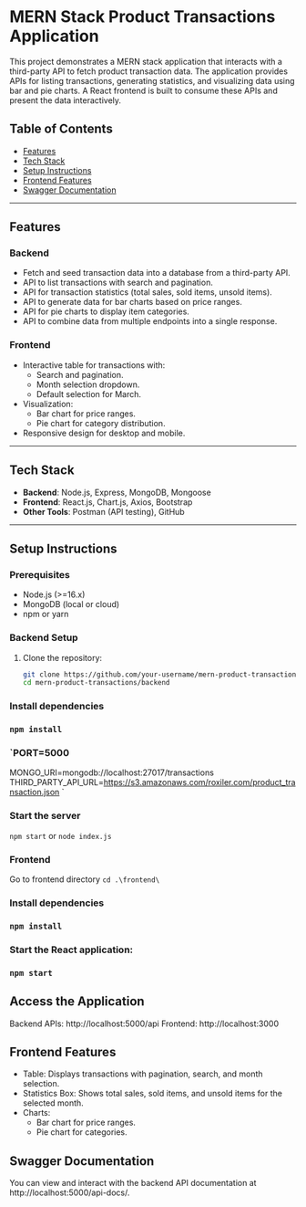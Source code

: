 # MERN Stack Product Transactions Application

This project demonstrates a MERN stack application that interacts with a third-party API to fetch product transaction data. The application provides APIs for listing transactions, generating statistics, and visualizing data using bar and pie charts. A React frontend is built to consume these APIs and present the data interactively.

## Table of Contents
- [Features](#features)
- [Tech Stack](#tech-stack)
- [Setup Instructions](#setup-instructions)
- [Frontend Features](#frontend-features)
- [Swagger Documentation](#swagger-documentation)
---

## Features
### Backend
- Fetch and seed transaction data into a database from a third-party API.
- API to list transactions with search and pagination.
- API for transaction statistics (total sales, sold items, unsold items).
- API to generate data for bar charts based on price ranges.
- API for pie charts to display item categories.
- API to combine data from multiple endpoints into a single response.

### Frontend
- Interactive table for transactions with:
  - Search and pagination.
  - Month selection dropdown.
  - Default selection for March.
- Visualization:
  - Bar chart for price ranges.
  - Pie chart for category distribution.
- Responsive design for desktop and mobile.

---

## Tech Stack
- **Backend**: Node.js, Express, MongoDB, Mongoose
- **Frontend**: React.js, Chart.js, Axios, Bootstrap
- **Other Tools**: Postman (API testing), GitHub

---

## Setup Instructions

### Prerequisites
- Node.js (>=16.x)
- MongoDB (local or cloud)
- npm or yarn

### Backend Setup
1. Clone the repository:
   ```bash
   git clone https://github.com/your-username/mern-product-transactions.git
   cd mern-product-transactions/backend

### Install dependencies
### `npm install`
### `PORT=5000
MONGO_URI=mongodb://localhost:27017/transactions
THIRD_PARTY_API_URL=https://s3.amazonaws.com/roxiler.com/product_transaction.json
`
### Start the server
`npm start`
or
`node index.js`

### Frontend
Go to frontend directory
`cd .\frontend\`
### Install dependencies
### `npm install`
### Start the React application:
### `npm start`
## Access the Application
Backend APIs: http://localhost:5000/api
Frontend: http://localhost:3000

## Frontend Features
- Table: Displays transactions with pagination, search, and month selection.
- Statistics Box: Shows total sales, sold items, and unsold items for the selected month.
- Charts:
   - Bar chart for price ranges.
   - Pie chart for categories.

## Swagger Documentation
You can view and interact with the backend API documentation at http://localhost:5000/api-docs/.



